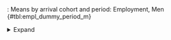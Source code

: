<div class="tabledetails">

|     |
| --- |
: Means by arrival cohort and period: Employment, Men {#tbl:empl_dummy_period_m}

<details>
<summary>
Expand
</summary>
<div class="tabwrap">
<table class="scientific medleftstub">
<tr> <td style='text-align: left'></td><td colspan=7 style='text-align:center'><strong>Arrival cohort</strong></td></tr>
<tr> <td style='text-align: left'></td> <td style='text-align: right'><strong>Germans</strong></td> <td style='text-align: right'><strong>1964-73</strong></td> <td style='text-align: right'><strong>1974-83</strong></td> <td style='text-align: right'><strong>1984-93</strong></td> <td style='text-align: right'><strong>1994-03</strong></td> <td style='text-align: right'><strong>2004-10</strong></td> <td style='text-align: right'><strong>Total</strong></td></tr>
<tr> <td style='text-align: left'></td> <td style='text-align: right'>Mean</td> <td style='text-align: right'>Mean</td> <td style='text-align: right'>Mean</td> <td style='text-align: right'>Mean</td> <td style='text-align: right'>Mean</td> <td style='text-align: right'>Mean</td> <td style='text-align: right'>Mean</td></tr>
<tr> <td style='text-align: left'>1976</td> <td style='text-align: right'>94.43</td> <td style='text-align: right'>93.88</td> <td style='text-align: right'></td> <td style='text-align: right'></td> <td style='text-align: right'></td> <td style='text-align: right'></td> <td style='text-align: right'>94.15</td></tr>
<tr> <td style='text-align: left'>1978</td> <td style='text-align: right'>94.71</td> <td style='text-align: right'>94.95</td> <td style='text-align: right'></td> <td style='text-align: right'></td> <td style='text-align: right'></td> <td style='text-align: right'></td> <td style='text-align: right'>94.83</td></tr>
<tr> <td style='text-align: left'>1980</td> <td style='text-align: right'>94.91</td> <td style='text-align: right'>96.06</td> <td style='text-align: right'></td> <td style='text-align: right'></td> <td style='text-align: right'></td> <td style='text-align: right'></td> <td style='text-align: right'>95.49</td></tr>
<tr> <td style='text-align: left'>1982</td> <td style='text-align: right'>92.96</td> <td style='text-align: right'>90.99</td> <td style='text-align: right'></td> <td style='text-align: right'></td> <td style='text-align: right'></td> <td style='text-align: right'></td> <td style='text-align: right'>91.97</td></tr>
<tr> <td style='text-align: left'>1985</td> <td style='text-align: right'>90.80</td> <td style='text-align: right'>89.61</td> <td style='text-align: right'>76.54</td> <td style='text-align: right'></td> <td style='text-align: right'></td> <td style='text-align: right'></td> <td style='text-align: right'>85.65</td></tr>
<tr> <td style='text-align: left'>1987</td> <td style='text-align: right'>89.80</td> <td style='text-align: right'>89.14</td> <td style='text-align: right'>80.31</td> <td style='text-align: right'></td> <td style='text-align: right'></td> <td style='text-align: right'></td> <td style='text-align: right'>86.42</td></tr>
<tr> <td style='text-align: left'>1989</td> <td style='text-align: right'>90.60</td> <td style='text-align: right'>90.18</td> <td style='text-align: right'>82.74</td> <td style='text-align: right'></td> <td style='text-align: right'></td> <td style='text-align: right'></td> <td style='text-align: right'>87.84</td></tr>
<tr> <td style='text-align: left'>1991</td> <td style='text-align: right'>91.66</td> <td style='text-align: right'>89.93</td> <td style='text-align: right'>87.73</td> <td style='text-align: right'></td> <td style='text-align: right'></td> <td style='text-align: right'></td> <td style='text-align: right'>89.77</td></tr>
<tr> <td style='text-align: left'>1993</td> <td style='text-align: right'>90.15</td> <td style='text-align: right'>85.80</td> <td style='text-align: right'>82.48</td> <td style='text-align: right'></td> <td style='text-align: right'></td> <td style='text-align: right'></td> <td style='text-align: right'>86.14</td></tr>
<tr> <td style='text-align: left'>1995</td> <td style='text-align: right'>89.39</td> <td style='text-align: right'>79.00</td> <td style='text-align: right'>82.84</td> <td style='text-align: right'>71.30</td> <td style='text-align: right'></td> <td style='text-align: right'></td> <td style='text-align: right'>80.63</td></tr>
<tr> <td style='text-align: left'>1996</td> <td style='text-align: right'>88.78</td> <td style='text-align: right'>76.57</td> <td style='text-align: right'>81.99</td> <td style='text-align: right'>69.60</td> <td style='text-align: right'></td> <td style='text-align: right'></td> <td style='text-align: right'>79.24</td></tr>
<tr> <td style='text-align: left'>1997</td> <td style='text-align: right'>88.46</td> <td style='text-align: right'>77.04</td> <td style='text-align: right'>81.54</td> <td style='text-align: right'>69.63</td> <td style='text-align: right'></td> <td style='text-align: right'></td> <td style='text-align: right'>79.17</td></tr>
<tr> <td style='text-align: left'>1998</td> <td style='text-align: right'>89.04</td> <td style='text-align: right'>75.96</td> <td style='text-align: right'>82.78</td> <td style='text-align: right'>73.93</td> <td style='text-align: right'></td> <td style='text-align: right'></td> <td style='text-align: right'>80.42</td></tr>
<tr> <td style='text-align: left'>1999</td> <td style='text-align: right'>89.62</td> <td style='text-align: right'>76.40</td> <td style='text-align: right'>78.43</td> <td style='text-align: right'>76.81</td> <td style='text-align: right'></td> <td style='text-align: right'></td> <td style='text-align: right'>80.32</td></tr>
<tr> <td style='text-align: left'>2000</td> <td style='text-align: right'>90.23</td> <td style='text-align: right'>76.23</td> <td style='text-align: right'>82.44</td> <td style='text-align: right'>81.11</td> <td style='text-align: right'></td> <td style='text-align: right'></td> <td style='text-align: right'>82.50</td></tr>
<tr> <td style='text-align: left'>2001</td> <td style='text-align: right'>89.97</td> <td style='text-align: right'>76.32</td> <td style='text-align: right'>83.00</td> <td style='text-align: right'>81.56</td> <td style='text-align: right'></td> <td style='text-align: right'></td> <td style='text-align: right'>82.71</td></tr>
<tr> <td style='text-align: left'>2002</td> <td style='text-align: right'>88.84</td> <td style='text-align: right'>75.50</td> <td style='text-align: right'>80.60</td> <td style='text-align: right'>79.76</td> <td style='text-align: right'></td> <td style='text-align: right'></td> <td style='text-align: right'>81.18</td></tr>
<tr> <td style='text-align: left'>2003</td> <td style='text-align: right'>87.85</td> <td style='text-align: right'>74.24</td> <td style='text-align: right'>78.86</td> <td style='text-align: right'>77.72</td> <td style='text-align: right'></td> <td style='text-align: right'></td> <td style='text-align: right'>79.67</td></tr>
<tr> <td style='text-align: left'>2004</td> <td style='text-align: right'>86.91</td> <td style='text-align: right'></td> <td style='text-align: right'>75.72</td> <td style='text-align: right'>75.37</td> <td style='text-align: right'>67.29</td> <td style='text-align: right'></td> <td style='text-align: right'>76.32</td></tr>
<tr> <td style='text-align: left'>2005</td> <td style='text-align: right'>87.13</td> <td style='text-align: right'></td> <td style='text-align: right'>77.11</td> <td style='text-align: right'>75.44</td> <td style='text-align: right'>69.08</td> <td style='text-align: right'></td> <td style='text-align: right'>77.19</td></tr>
<tr> <td style='text-align: left'>2006</td> <td style='text-align: right'>87.94</td> <td style='text-align: right'></td> <td style='text-align: right'>77.29</td> <td style='text-align: right'>77.40</td> <td style='text-align: right'>70.73</td> <td style='text-align: right'></td> <td style='text-align: right'>78.34</td></tr>
<tr> <td style='text-align: left'>2007</td> <td style='text-align: right'>89.22</td> <td style='text-align: right'></td> <td style='text-align: right'>78.55</td> <td style='text-align: right'>77.89</td> <td style='text-align: right'>74.23</td> <td style='text-align: right'></td> <td style='text-align: right'>79.97</td></tr>
<tr> <td style='text-align: left'>2008</td> <td style='text-align: right'>89.64</td> <td style='text-align: right'></td> <td style='text-align: right'>75.80</td> <td style='text-align: right'>79.42</td> <td style='text-align: right'>76.75</td> <td style='text-align: right'></td> <td style='text-align: right'>80.41</td></tr>
<tr> <td style='text-align: left'>2009</td> <td style='text-align: right'>88.73</td> <td style='text-align: right'></td> <td style='text-align: right'>76.96</td> <td style='text-align: right'>79.56</td> <td style='text-align: right'>77.34</td> <td style='text-align: right'></td> <td style='text-align: right'>80.65</td></tr>
<tr> <td style='text-align: left'>2010</td> <td style='text-align: right'>88.79</td> <td style='text-align: right'></td> <td style='text-align: right'>76.06</td> <td style='text-align: right'>79.76</td> <td style='text-align: right'>77.76</td> <td style='text-align: right'></td> <td style='text-align: right'>80.59</td></tr>
<tr> <td style='text-align: left'>2011</td> <td style='text-align: right'>89.68</td> <td style='text-align: right'></td> <td style='text-align: right'>77.79</td> <td style='text-align: right'>81.21</td> <td style='text-align: right'>82.57</td> <td style='text-align: right'>81.33</td> <td style='text-align: right'>82.52</td></tr>
<tr> <td style='text-align: left'>2012</td> <td style='text-align: right'>90.12</td> <td style='text-align: right'></td> <td style='text-align: right'>75.00</td> <td style='text-align: right'>80.35</td> <td style='text-align: right'>84.75</td> <td style='text-align: right'>83.01</td> <td style='text-align: right'>82.65</td></tr>
<tr> <td style='text-align: left'>2013</td> <td style='text-align: right'>89.75</td> <td style='text-align: right'></td> <td style='text-align: right'>74.89</td> <td style='text-align: right'>81.32</td> <td style='text-align: right'>83.39</td> <td style='text-align: right'>81.04</td> <td style='text-align: right'>82.08</td></tr>
<tr> <td style='text-align: left'>2014</td> <td style='text-align: right'>89.63</td> <td style='text-align: right'></td> <td style='text-align: right'></td> <td style='text-align: right'>80.58</td> <td style='text-align: right'>82.60</td> <td style='text-align: right'>82.25</td> <td style='text-align: right'>83.77</td></tr>
<tr> <td style='text-align: left'>2015</td> <td style='text-align: right'>89.94</td> <td style='text-align: right'></td> <td style='text-align: right'></td> <td style='text-align: right'>80.20</td> <td style='text-align: right'>85.67</td> <td style='text-align: right'>83.69</td> <td style='text-align: right'>84.87</td></tr>
<tr> <td style='text-align: left'>Total</td> <td style='text-align: right'>89.99</td> <td style='text-align: right'>83.77</td> <td style='text-align: right'>79.48</td> <td style='text-align: right'>77.62</td> <td style='text-align: right'>77.68</td> <td style='text-align: right'>82.26</td> <td style='text-align: right'>82.62</td></tr>
</table>
</div>
</details>
</div>
